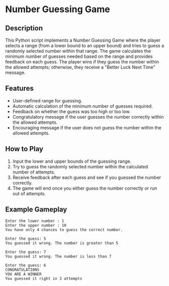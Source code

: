 # Number Guessing Game

## Description
This Python script implements a Number Guessing Game where the player selects a range (from a lower bound to an upper bound) and tries to guess a randomly selected number within that range. The game calculates the minimum number of guesses needed based on the range and provides feedback on each guess. The player wins if they guess the number within the allowed attempts; otherwise, they receive a "Better Luck Next Time" message.

## Features
- User-defined range for guessing.
- Automatic calculation of the minimum number of guesses required.
- Feedback on whether the guess was too high or too low.
- Congratulatory message if the user guesses the number correctly within the allowed attempts.
- Encouraging message if the user does not guess the number within the allowed attempts.

## How to Play
1. Input the lower and upper bounds of the guessing range.
2. Try to guess the randomly selected number within the calculated number of attempts.
3. Receive feedback after each guess and see if you guessed the number correctly.
4. The game will end once you either guess the number correctly or run out of attempts.

## Example Gameplay

```plaintext
Enter the lower number : 1
Enter the upper number : 10
You have only 4 chances to guess the correct number.

Enter the guess: 5
You guessed it wrong. The number is greater than 5

Enter the guess: 7
You guessed it wrong. The number is less than 7

Enter the guess: 6
CONGRATULATIONS
YOU ARE A WINNER
You guessed it right in 3 attempts
